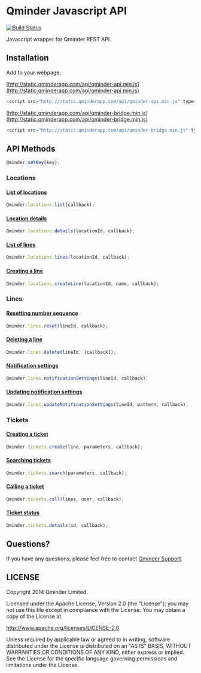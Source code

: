 # Qminder Javascript API
[![Build Status](https://travis-ci.org/Qminder/qminder-api.png?branch=master)](https://travis-ci.org/Qminder/qminder-api)

Javascript wrapper for Qminder REST API.

## Installation

Add to your webpage:

[http://static.qminderapp.com/api/qminder-api.min.js](http://static.qminderapp.com/api/qminder-api.min.js)
```js
<script src="http://static.qminderapp.com/api/qminder-api.min.js" type="text/javascript"></script>
```

[http://static.qminderapp.com/api/qminder-bridge.min.js](http://static.qminderapp.com/api/qminder-bridge.min.js)
```js
<script src="http://static.qminderapp.com/api/qminder-bridge.min.js" type="text/javascript"></script>
```

## API Methods

```js
Qminder.setKey(key);
```

### Locations

#### [List of locations](http://www.qminderapp.com/docs/api/locations/#list)
```js
Qminder.locations.list(callback);
```

#### [Location details](http://www.qminderapp.com/docs/api/locations/#details)
```js
Qminder.locations.details(locationId, callback);
```

#### [List of lines](http://www.qminderapp.com/docs/api/locations/#lines)
```js
Qminder.locations.lines(locationId, callback);
```

#### [Creating a line](http://www.qminderapp.com/docs/api/locations/#newline)
```js
Qminder.locations.createLine(locationId, name, callback);
```

### Lines

#### [Resetting number sequence](http://www.qminderapp.com/docs/api/lines/#resetting)
```js
Qminder.lines.reset(lineId, callback);
```
#### [Deleting a line](http://www.qminderapp.com/docs/api/lines/#deleting)
```js
Qminder.lines.delete(lineId, [callback]);
```

#### [Notification settings](http://www.qminderapp.com/docs/api/lines/#notification-settings)
```js
Qminder.lines.notificationSettings(lineId, callback);
```

#### [Updating notification settings](http://www.qminderapp.com/docs/api/lines/#update-notification-settings)
```js
Qminder.lines.updateNotificationSettings(lineId, pattern, callback);
```

### Tickets

#### [Creating a ticket](http://www.qminderapp.com/docs/api/tickets/#creating)
```js
Qminder.tickets.create(line, parameters, callback);
```

#### [Searching tickets](http://www.qminderapp.com/docs/api/tickets/#search)
```js
Qminder.tickets.search(parameters, callback);
```

#### [Calling a ticket](http://www.qminderapp.com/docs/api/tickets/#calling)
```js
Qminder.tickets.call(lines, user, callback);
```

#### [Ticket status](http://www.qminderapp.com/docs/api/tickets/#status)
```js
Qminder.tickets.details(id, callback);
```

## Questions?

If you have any questions, please feel free to contact
[Qminder Support](mailto:support@qminderapp.com).


## LICENSE

Copyright 2014 Qminder Limited.

Licensed under the Apache License, Version 2.0 (the "License");
you may not use this file except in compliance with the License.
You may obtain a copy of the License at

<http://www.apache.org/licenses/LICENSE-2.0>

Unless required by applicable law or agreed to in writing, software
distributed under the License is distributed on an "AS IS" BASIS,
WITHOUT WARRANTIES OR CONDITIONS OF ANY KIND, either express or implied.
See the License for the specific language governing permissions and
limitations under the License.
